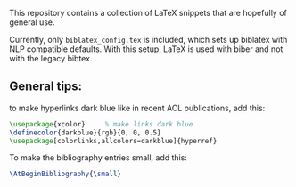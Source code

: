 This repository contains a collection of LaTeX snippets that are
hopefully of general use.

Currently, only `biblatex_config.tex` is included, which sets up biblatex
with NLP compatible defaults. With this setup, LaTeX is used with biber and
not with the legacy bibtex.

General tips:
-------------

to make hyperlinks dark blue like in recent ACL publications, add this:

```latex
\usepackage{xcolor}		% make links dark blue
\definecolor{darkblue}{rgb}{0, 0, 0.5}
\usepackage[colorlinks,allcolors=darkblue]{hyperref}
```

To make the bibliography entries small, add this:

```latex
\AtBeginBibliography{\small}
```

